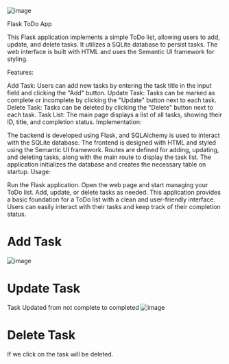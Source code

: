 ![image](https://github.com/skmotamarri2000/Todo-Application/assets/144952861/406abc2b-68c8-4ddf-8a72-6c393a72a2bb)



Flask ToDo App

This Flask application implements a simple ToDo list, allowing users to add, update, and delete tasks. It utilizes a SQLite database to persist tasks. The web interface is built with HTML and uses the Semantic UI framework for styling.

Features:

Add Task: Users can add new tasks by entering the task title in the input field and clicking the "Add" button.
Update Task: Tasks can be marked as complete or incomplete by clicking the "Update" button next to each task.
Delete Task: Tasks can be deleted by clicking the "Delete" button next to each task.
Task List: The main page displays a list of all tasks, showing their ID, title, and completion status.
Implementation:

The backend is developed using Flask, and SQLAlchemy is used to interact with the SQLite database.
The frontend is designed with HTML and styled using the Semantic UI framework.
Routes are defined for adding, updating, and deleting tasks, along with the main route to display the task list.
The application initializes the database and creates the necessary table on startup.
Usage:

Run the Flask application.
Open the web page and start managing your ToDo list.
Add, update, or delete tasks as needed.
This application provides a basic foundation for a ToDo list with a clean and user-friendly interface. Users can easily interact with their tasks and keep track of their completion status.

# Add Task
![image](https://github.com/skmotamarri2000/Todo-Application/assets/144952861/caecaa23-7b10-49d9-b289-c302d2a8634b)

# Update Task

Task Updated from not complete to completed
![image](https://github.com/skmotamarri2000/Todo-Application/assets/144952861/0b958a8f-5097-419e-a451-b323183fb0f9)

# Delete Task
If we click on the task will be deleted. 



